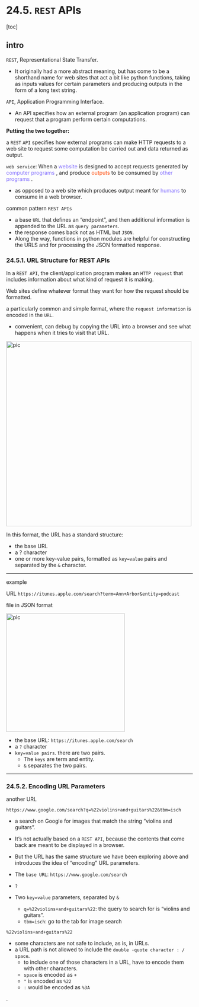 
# 24.5. `REST` APIs

[toc]

## intro

`REST`, Representational State Transfer.
- It originally had a more abstract meaning, but has come to be a shorthand name for web sites that act a bit like python functions, taking as inputs values for certain parameters and producing outputs in the form of a long text string.


`API`, Application Programming Interface.
- An API specifies how an external program (an application program) can request that a program perform certain computations.

**Putting the two together:**

a `REST` `API` specifies how external programs can make HTTP requests to a web site to request some computation be carried out and data returned as output.

`web service`: When a <font color=LightSlateBlue> website </font> is designed to accept requests generated by <font color=LightSlateBlue> computer programs </font>, and produce <font color=OrangeRed> outputs </font> to be consumed by <font color=LightSlateBlue> other programs </font> .
- as opposed to a web site which produces output meant for <font color=LightSlateBlue> humans </font> to consume in a web browser.


common pattern `REST APIs`
- a base `URL` that defines an “endpoint”, and then additional information is appended to the URL as `query parameters`.
- the response comes back not as HTML but `JSON`.
- Along the way, functions in python modules are helpful for constructing the URLS and for processing the JSON formatted response.


### 24.5.1. URL Structure for REST APIs

In a `REST API`, the client/application program makes an `HTTP request` that includes information about what kind of request it is making.

Web sites define whatever format they want for how the request should be formatted.

a particularly common and simple format, where the `request information` is encoded in the `URL`.
- convenient, can debug by copying the URL into a browser and see what happens when it tries to visit that URL.

<img alt="pic" src="https://i.imgur.com/6tiJDLq.png" width="500">

In this format, the URL has a standard structure:
- the base URL
- a ? character
- one or more key-value pairs, formatted as `key=value` pairs and separated by the `&` character.

---

example

URL `https://itunes.apple.com/search?term=Ann+Arbor&entity=podcast`

file in JSON format

<img alt="pic" src="https://i.imgur.com/m9nLsn2.png" width="320">

- the base URL: `https://itunes.apple.com/search`
- a `?` character
- `key=value pairs`. there are two pairs.
  - The `keys` are term and entity.
  - `&` separates the two pairs.

---

### 24.5.2. Encoding URL Parameters

another URL

`https://www.google.com/search?q=%22violins+and+guitars%22&tbm=isch`

- a search on Google for images that match the string “violins and guitars”.
- It’s not actually based on a `REST API`, because the contents that come back are meant to be displayed in a browser.
- But the URL has the same structure we have been exploring above and introduces the idea of “encoding” URL parameters.

- The `base URL`: `https://www.google.com/search`
- `?`
- Two `key=value` parameters, separated by `&`
  - `q=%22violins+and+guitars%22`: the query to search for is “violins and guitars”.
  - `tbm=isch`: go to the tab for image search


`%22violins+and+guitars%22`
- some characters are not safe to include, as is, in URLs.
- a URL path is not allowed to include the `double -quote character : / space`.
  - to include one of those characters in a URL, have to encode them with other characters.
  - `space` is encoded as `+`
  - `"` is encoded as `%22`
  - `:` would be encoded as `%3A`

















.
